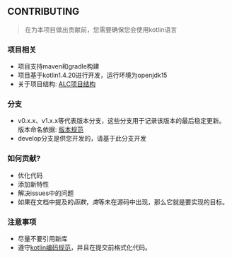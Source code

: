 ## CONTRIBUTING

> 在为本项目做出贡献前，您需要确保您会使用kotlin语言

### 项目相关
- 项目支持maven和gradle构建
- 项目基于kotlin1.4.20进行开发，运行坏境为openjdk15
- 关于项目结构: [ALC项目结构](./docs/ALC项目结构.md)

### 分支
- v0.x.x、v1.x.x等代表版本分支，这些分支用于记录该版本的最后稳定更新。
  版本命名依据: [版本规范](./docs/版本规范.md)
- develop分支是供您开发的，请基于此分支开发

### 如何贡献?
- 优化代码
- 添加新特性
- 解决issues中的问题
- 如果在文档中提及的*函数*，*类*等未在源码中出现，那么它就是要实现的目标。

### 注意事项
- 尽量不要引用新库
- 遵守[kotlin编码规范](https://www.kotlincn.net/docs/reference/coding-conventions.html)，并且在提交前格式化代码。
